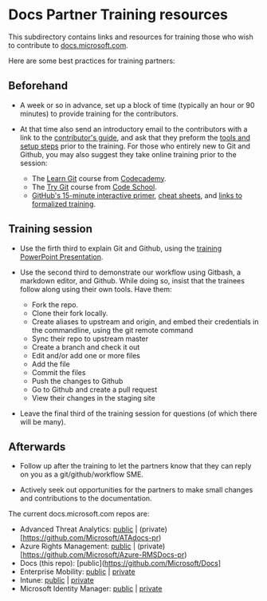 # Docs Partner Training resources

This subdirectory contains links and resources for training those who wish to contribute to [docs.microsoft.com](docs.microsoft.com). 

Here are some best practices for training partners:

## Beforehand

* A week or so in advance, set up a block of time (typically an hour or 90 minutes) to provide training for the contributors.

* At that time also send an introductory email to the contributors with a link to the [contributor's guide](https://github.com/Microsoft/Docs/tree/master/ContributorGuide), and ask that they preform the [tools and setup steps](https://github.com/Microsoft/Docs/blob/master/ContributorGuide/tools-and-setup.md) prior to the training. For those who entirely new to Git and Github, you may also suggest they take online training prior to the session:
   * The [Learn Git](https://www.codecademy.com/learn/learn-git) course from [Codecademy](https://www.codecademy.com).
   * The [Try Git](https://www.codeschool.com/courses/try-git) course from [Code School](https://www.codeschool.com]).
   * [GitHub's 15-minute interactive primer](https://try.github.io/), [cheat sheets](https://training.github.com/kit/), and [links to formalized training](https://services.github.com/).

## Training session

* Use the firth third to explain Git and Github, using the [training PowerPoint Presentation](git-github-workflow-training.pptx).

* Use the second third to demonstrate our workflow using Gitbash, a markdown editor, and Github. While doing so, insist that the trainees follow along using their own tools.  Have them:
   * Fork the repo.
   * Clone their fork locally.
   * Create aliases to upstream and origin, and embed their credentials in the commandline, using the git remote command
   * Sync their repo to upstream master
   * Create a branch and check it out
   * Edit and/or add one or more files
   * Add the file
   * Commit the files
   * Push the changes to Github
   * Go to Github and create a pull request
   * View their changes in the staging site

* Leave the final third of the training session for questions (of which there will be many).

## Afterwards

* Follow up after the training to let the partners know that they can reply on you as a git/github/workflow SME.

* Actively seek out opportunities for the partners to make small changes and contributions to the documentation.


The current docs.microsoft.com repos are:

* Advanced Threat Analytics: [public](https://github.com/Microsoft/ATAdocs) | (private)[https://github.com/Microsoft/ATAdocs-pr)
* Azure Rights Management: [public](https://github.com/Microsoft/Azure-RMSDocs) | (private)[https://github.com/Microsoft/Azure-RMSDocs-pr)
* Docs (this repo): [public](https://github.com/Microsoft/Docs]
* Enterprise Mobility: [public](https://github.com/Microsoft/EMDocs) | [private](https://github.com/Microsoft/EMDocs-pr)
* Intune: [public](https://github.com/Microsoft/IntuneDocs) | [private](https://github.com/Microsoft/IntuneDocs-pr)
* Microsoft Identity Manager: [public](https://github.com/Microsoft/MIMDocs) | [private](https://github.com/Microsoft/MIMDocs-pr)
